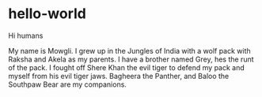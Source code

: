 # hello-world

Hi humans

My name is Mowgli. I grew up in the Jungles of India with a wolf pack with Raksha and Akela as my parents. I have a brother named Grey, hes the runt of the pack. I fought off Shere Khan the evil tiger to defend my pack and myself from his evil tiger jaws. Bagheera the Panther, and Baloo the Southpaw Bear are my companions. 

